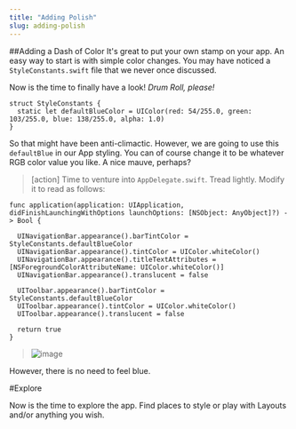 ```yaml
---
title: "Adding Polish"
slug: adding-polish
---     
```


##Adding a Dash of Color
It's great to put your own stamp on your app. An easy way to start is with simple color changes.
You may have noticed a `StyleConstants.swift` file that we never once discussed.  

Now is the time to finally have a look! *Drum Roll, please!*

    struct StyleConstants {
      static let defaultBlueColor = UIColor(red: 54/255.0, green: 103/255.0, blue: 138/255.0, alpha: 1.0)
    }

So that might have been anti-climactic. However, we are going to use this `defaultBlue` in our App styling. You can of course change it to
be whatever RGB color value you like. A nice mauve, perhaps?

> [action]
> Time to venture into `AppDelegate.swift`. Tread lightly.
> Modify it to read as follows:
>
    func application(application: UIApplication, didFinishLaunchingWithOptions launchOptions: [NSObject: AnyObject]?) -> Bool {
>    
      UINavigationBar.appearance().barTintColor = StyleConstants.defaultBlueColor
      UINavigationBar.appearance().tintColor = UIColor.whiteColor()
      UINavigationBar.appearance().titleTextAttributes = [NSForegroundColorAttributeName: UIColor.whiteColor()]
      UINavigationBar.appearance().translucent = false
>      
      UIToolbar.appearance().barTintColor = StyleConstants.defaultBlueColor
      UIToolbar.appearance().tintColor = UIColor.whiteColor()
      UIToolbar.appearance().translucent = false
>      
      return true
    }
>    
> ![image](simulator_styling.png) 
>
 
However, there is no need to feel blue.  
 
#Explore
 
Now is the time to explore the app. Find places to style or play with Layouts and/or anything you wish.
